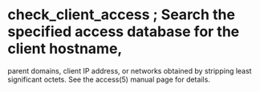 # check_client_access ; Search the specified access database for the client hostname,
parent domains, client IP address, or networks obtained by stripping
least significant octets. See the access(5) manual page for details. 